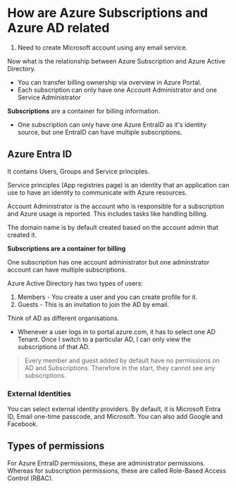 # How are Azure Subscriptions and Azure AD related

1. Need to create Microsoft account using any email service.

Now what is the relationship between Azure Subscription and Azure Active Directory.

- You can transfer billing ownership via overview in Azure Portal.
- Each subscription can only have one Account Administrator and one Service Administrator

**Subscriptions** are a container for billing information.

- One subscription can only have one Azure EntraID as it's identity source, but one EntraID can have multiple subscriptions.

## Azure Entra ID

It contains Users, Groups and Service principles.

Service principles (App registries page) is an identity that an application can use to have an identity to communicate with Azure resources.

Account Administrator is the account who is responsible for a subscription and Azure usage is reported. This includes tasks like handling billing.

The domain name is by default created based on the account admin that created it.

**Subscriptions are a container for billing**

One subscription has one account administrator but one adminstrator account can have multiple subscriptions.

Azure Active Directory has two types of users:

1. Members - You create a user and you can create profile for it.
2. Guests - This is an invitation to join the AD by email.

Think of AD as different organisations.

- Whenever a user logs in to portal.azure.com, it has to select one AD Tenant. Once I switch to a particular AD, I can only view the subscriptions of that AD.

> Every member and guest added by default have no permissions on AD and Subscriptions. Therefore in the start, they cannot see any subscriptions.

### External Identities
You can select external identity providers. By default, it is Microsoft Entra ID, Email one-time passcode, and Microsoft. You can also add Google and Facebook.

## Types of permissions

For Azure EntraID permissions, these are administrator permissions. Whereas for subscription permissions, these are called Role-Based Access Control (RBAC).